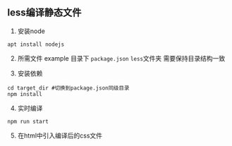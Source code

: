 ## less编译静态文件

1. 安装node
```
apt install nodejs
```
2. 所需文件
example 目录下 `package.json` `less`文件夹
需要保持目录结构一致

3. 安装依赖
```
cd target_dir #切换到package.json同级目录
npm install
```

4. 实时编译
```
npm run start
```
5. 在html中引入编译后的css文件